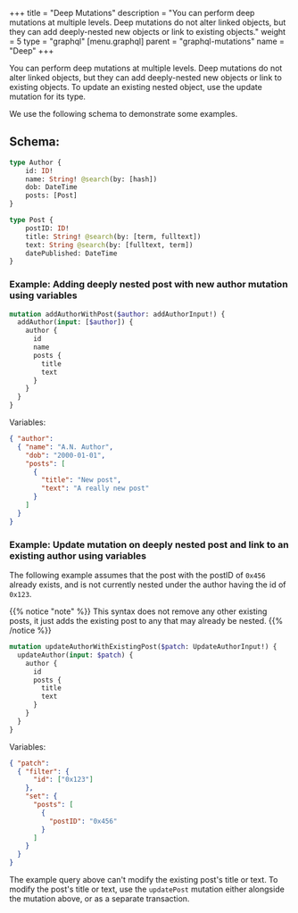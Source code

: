 +++
title = "Deep Mutations"
description = "You can perform deep mutations at multiple levels. Deep mutations do not alter linked objects, but they can add deeply-nested new objects or link to existing objects."
weight = 5
type = "graphql"
[menu.graphql]
    parent = "graphql-mutations"
    name = "Deep"
+++

You can perform deep mutations at multiple levels. Deep mutations do not alter linked objects, but they can add deeply-nested new objects or link to existing objects. To update an existing nested object, use the update mutation for its type.

We use the following schema to demonstrate some examples.

## **Schema**:
```graphql
type Author {
	id: ID!
	name: String! @search(by: [hash])
	dob: DateTime
	posts: [Post]
}

type Post {
	postID: ID!
	title: String! @search(by: [term, fulltext])
	text: String @search(by: [fulltext, term])
	datePublished: DateTime
}
```

### **Example**: Adding deeply nested post with new author mutation using variables
```graphql
mutation addAuthorWithPost($author: addAuthorInput!) {
  addAuthor(input: [$author]) {
    author {
      id
      name
      posts {
        title
        text
      }
    }
  }
}
```

Variables:

```json
{ "author":
  { "name": "A.N. Author",
    "dob": "2000-01-01",
    "posts": [
      {
        "title": "New post",
        "text": "A really new post"
      }
    ]
  }
}
```

### **Example**: Update mutation on deeply nested post and link to an existing author using variables

The following example assumes that the post with the postID of `0x456` already exists, and is not currently nested under the author having the id of `0x123`.

{{% notice "note" %}}
This syntax does not remove any other existing posts, it just adds the existing post to any that may already be nested.
{{% /notice %}}

```graphql
mutation updateAuthorWithExistingPost($patch: UpdateAuthorInput!) {
  updateAuthor(input: $patch) {
    author {
      id
      posts {
        title
        text
      }
    }
  }
}
```
Variables:
```json
{ "patch":
  { "filter": {
      "id": ["0x123"]
    },
    "set": {
      "posts": [
        {
          "postID": "0x456"
        }
      ]
    }
  }
}
```

The example query above can't modify the existing post's title or text. To modify the post's title or text, use the `updatePost` mutation either alongside the mutation above, or as a separate transaction.
